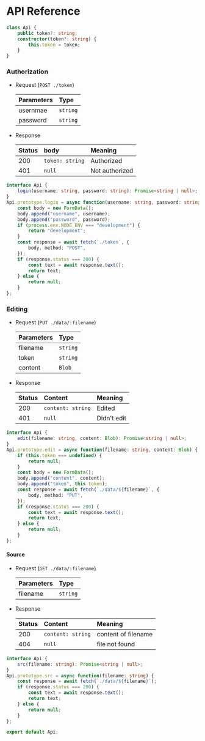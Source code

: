 # API Reference

```typescript
class Api {
    public token?: string;
    constructor(token?: string) {
        this.token = token;
    }
}
```

### Authorization
- Request (`POST ./token`)
    
    | Parameters |   Type   |
    | :--------- | :------- |
    | usernmae   | `string` |
    | password   | `string` |

- Response
    
    | Status |          body          |    Meaning     |
    | :----- | :--------------------- | :------------- |
    | 200    | `token: string` | Authorized     |
    | 401    | `null`                 | Not authorized |

```typescript
interface Api {
    login(username: string, password: string): Promise<string | null>;
}
Api.prototype.login = async function(username: string, password: string) {
    const body = new FormData();
    body.append("username", username);
    body.append("password", password);
    if (process.env.NODE_ENV === "development") {
        return "development";
    }
    const response = await fetch(`./token`, {
        body, method: "POST",
    });
    if (response.status === 200) {
        const text = await response.text();
        return text;
    } else {
        return null;
    }
};
```

### Editing
- Request (`PUT ./data/:filename`)
    
    |  Parameters  |   Type   |
    | :----------- | :------- |
    | filename     | `string` |
    | token | `string` |
    | content      | `Blob`   |

- Response
    
    | Status |      Content      |   Meaning   |
    | :----- | :---------------- | :---------- |
    | 200    | `content: string` | Edited      |
    | 401    | `null`            | Didn't edit |

```typescript
interface Api {
    edit(filename: string, content: Blob): Promise<string | null>;
}
Api.prototype.edit = async function(filename: string, content: Blob) {
    if (this.token === undefined) {
        return null;
    }
    const body = new FormData();
    body.append("content", content);
    body.append("token", this.token);
    const response = await fetch(`./data/${filename}`, {
        body, method: "PUT",
    });
    if (response.status === 200) {
        const text = await response.text();
        return text;
    } else {
        return null;
    }
};
```

#### Source
- Request (`GET ./data/:filename`)
    
    | Parameters |   Type   |
    | :--------- | :------- |
    | filename   | `string` |

- Response  
    
    | Status |      Content      |       Meaning       |
    | :----- | :---------------- | :------------------ |
    | 200    | `content: string` | content of filename |
    | 404    | `null`            | file not found      |


```typescript
interface Api {
    src(filename: string): Promise<string | null>;
}
Api.prototype.src = async function(filename: string) {
    const response = await fetch(`./data/${filename}`);
    if (response.status === 200) {
        const text = await response.text();
        return text;
    } else {
        return null;
    }
};
```

```typescript
export default Api;
```
